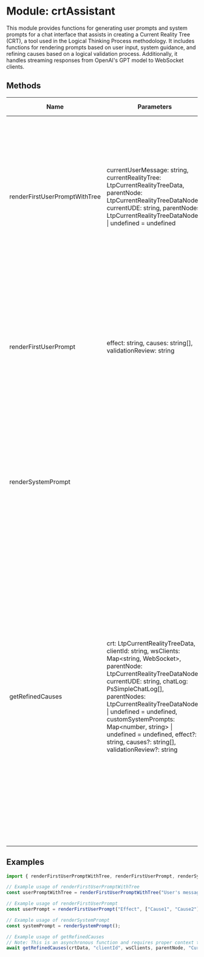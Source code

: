 # Module: crtAssistant

This module provides functions for generating user prompts and system prompts for a chat interface that assists in creating a Current Reality Tree (CRT), a tool used in the Logical Thinking Process methodology. It includes functions for rendering prompts based on user input, system guidance, and refining causes based on a logical validation process. Additionally, it handles streaming responses from OpenAI's GPT model to WebSocket clients.

## Methods

| Name                              | Parameters                                                                                                                                                                                                                                                                                                                                                                                                                                                                 | Return Type | Description                                                                                                                                                                                                                                                                                                                                                                                                                                                                                      |
|-----------------------------------|------------------------------------------------------------------------------------------------------------------------------------------------------------------------------------------------------------------------------------------------------------------------------------------------------------------------------------------------------------------------------------------------------------------------------------------------------------------------------|-------------|--------------------------------------------------------------------------------------------------------------------------------------------------------------------------------------------------------------------------------------------------------------------------------------------------------------------------------------------------------------------------------------------------------------------------------------------------------------------------------------------------|
| renderFirstUserPromptWithTree     | currentUserMessage: string, currentRealityTree: LtpCurrentRealityTreeData, parentNode: LtpCurrentRealityTreeDataNode, currentUDE: string, parentNodes: LtpCurrentRealityTreeDataNode[] \| undefined = undefined                                                                                                                                                                                                                                                                                                                     | string      | Generates the first user prompt including the current reality tree context, the undesirable effect (UDE), and the user's message. It formats the prompt to include the direct and intermediate causes of the UDE as described by the user and the tree structure.                                                                                                                                                                                                                                  |
| renderFirstUserPrompt             | effect: string, causes: string[], validationReview: string                                                                                                                                                                                                                                                                                                                                                                                                                   | string      | Creates a prompt based on the effect, its causes, and an expert validation review. This method is used to generate the initial prompt for the user, focusing on the effect and its causes without the context of the entire current reality tree.                                                                                                                                                                                                                                                  |
| renderSystemPrompt                |                                                                                                                                                                                                                                                                                                                                                                                                                                                                              | string      | Generates a system prompt that provides guidelines for the user on how to contribute to creating a Current Reality Tree. This prompt includes instructions on refining causes, offering suggestions, and formatting responses.                                                                                                                                                                                                                                                                      |
| getRefinedCauses                  | crt: LtpCurrentRealityTreeData, clientId: string, wsClients: Map<string, WebSocket>, parentNode: LtpCurrentRealityTreeDataNode, currentUDE: string, chatLog: PsSimpleChatLog[], parentNodes: LtpCurrentRealityTreeDataNode[] \| undefined = undefined, customSystemPrompts: Map<number, string> \| undefined = undefined, effect?: string, causes?: string[], validationReview?: string                                                                                                                     | Promise<void> | Asynchronously refines causes based on user input and logical validation. It generates prompts for the user to refine their input and streams the responses from OpenAI's GPT model to the specified WebSocket client. This method is central to the interactive process of building a Current Reality Tree, allowing for dynamic updates based on user interaction and AI-generated suggestions. It handles the complexity of managing the conversation flow and ensuring that the user's input is logically consistent. |

## Examples

```typescript
import { renderFirstUserPromptWithTree, renderFirstUserPrompt, renderSystemPrompt, getRefinedCauses } from '@policysynth/apiltp/crtAssistant.js';

// Example usage of renderFirstUserPromptWithTree
const userPromptWithTree = renderFirstUserPromptWithTree("User's message", currentRealityTree, parentNode, "Current UDE");

// Example usage of renderFirstUserPrompt
const userPrompt = renderFirstUserPrompt("Effect", ["Cause1", "Cause2"], "Validation Review");

// Example usage of renderSystemPrompt
const systemPrompt = renderSystemPrompt();

// Example usage of getRefinedCauses
// Note: This is an asynchronous function and requires proper context to be fully demonstrated.
await getRefinedCauses(crtData, "clientId", wsClients, parentNode, "Current UDE", chatLog);
```